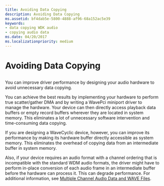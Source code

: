 ```yaml
---
title: Avoiding Data Copying
description: Avoiding Data Copying
ms.assetid: bf4dab5e-5800-4888-af96-68a152ac5e39
keywords:
- data copying WDK audio
- copying audio data
ms.date: 04/20/2017
ms.localizationpriority: medium
---
```


# Avoiding Data Copying

## <span id="avoiding_data_copying"></span><span id="AVOIDING_DATA_COPYING"></span>

You can improve driver performance by designing your audio hardware to avoid unnecessary data copying.

You can achieve the best results by implementing your hardware to perform true scatter/gather DMA and by writing a WavePci miniport driver to manage the hardware. Your device can then directly access playback data buffers or empty record buffers wherever they are located in system memory. This eliminates a lot of unnecessary software intervention and time-consuming data copying.

If you are designing a WaveCyclic device, however, you can improve its performance by making its hardware buffer directly accessible as system memory. This eliminates the overhead of copying data from an intermediate buffer in system memory.

Also, if your device requires an audio format with a channel ordering that is incompatible with the standard WDM audio formats, the driver might have to perform in-place conversion of each audio frame in an intermediate buffer before the hardware can process it. This can degrade performance. For additional information, see [Multiple Channel Audio Data and WAVE Files](https://docs.microsoft.com/previous-versions/windows/hardware/design/dn653308(v=vs.85)).
